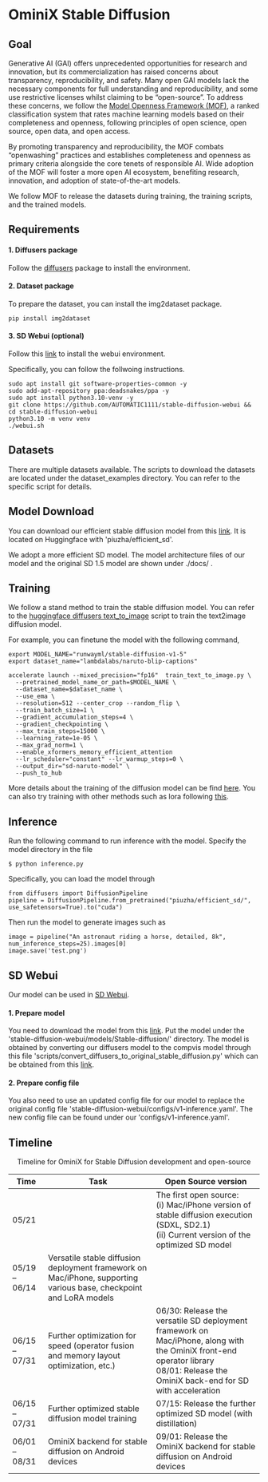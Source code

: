 # OminiX Stable Diffusion



## Goal

Generative AI (GAI) offers unprecedented opportunities for research and innovation, but its commercialization has raised concerns about transparency, reproducibility, and safety. Many open GAI models lack the necessary components for full understanding and reproducibility, and some use restrictive licenses whilst claiming to be “open-source”. To address these concerns, we follow the [Model Openness Framework (MOF)](https://arxiv.org/pdf/2403.13784), a ranked classification system that rates machine learning models based on their completeness and openness, following principles of open science, open source, open data, and open access. 

By promoting transparency and reproducibility, the MOF combats “openwashing” practices and establishes completeness and openness as primary criteria alongside the core tenets of responsible AI. Wide adoption of the MOF will foster a more open AI ecosystem, benefiting research, innovation, and adoption of state-of-the-art models. 

We follow MOF to release the datasets during training, the training scripts, and the trained models. 



## Requirements

#### 1. Diffusers package
Follow the [diffusers](https://huggingface.co/docs/diffusers/en/installation) package to install the environment.

#### 2. Dataset package

To prepare the dataset, you can install the img2dataset package.
```
pip install img2dataset
```

#### 3. SD Webui (optional)

Follow this [link](https://github.com/AUTOMATIC1111/stable-diffusion-webui/tree/master) to install the webui environment. 

Specifically, you can follow the follwoing instructions.
```
sudo apt install git software-properties-common -y
sudo add-apt-repository ppa:deadsnakes/ppa -y
sudo apt install python3.10-venv -y
git clone https://github.com/AUTOMATIC1111/stable-diffusion-webui && cd stable-diffusion-webui
python3.10 -m venv venv
./webui.sh
```


## Datasets

There are multiple datasets available. The scripts to download the datasets are located under the dataset_examples directory. You can refer to the specific script for details. 



## Model Download

You can download our efficient stable diffusion model from this [link](https://huggingface.co/piuzha/efficient_sd). It is located on Huggingface with 'piuzha/efficient_sd'.

We adopt a more efficient SD model. The  model architecture files of our model and the original SD 1.5 model are shown under ./docs/ .

## Training

We follow  a stand  method to train the stable diffusion model. You can refer to the [huggingface diffusers text_to_image](https://github.com/huggingface/diffusers/blob/main/examples/text_to_image/train_text_to_image.py) script to train the text2image diffusion model. 

For example, you can finetune the model with the following command,
```
export MODEL_NAME="runwayml/stable-diffusion-v1-5"
export dataset_name="lambdalabs/naruto-blip-captions"

accelerate launch --mixed_precision="fp16"  train_text_to_image.py \
  --pretrained_model_name_or_path=$MODEL_NAME \
  --dataset_name=$dataset_name \
  --use_ema \
  --resolution=512 --center_crop --random_flip \
  --train_batch_size=1 \
  --gradient_accumulation_steps=4 \
  --gradient_checkpointing \
  --max_train_steps=15000 \
  --learning_rate=1e-05 \
  --max_grad_norm=1 \
  --enable_xformers_memory_efficient_attention
  --lr_scheduler="constant" --lr_warmup_steps=0 \
  --output_dir="sd-naruto-model" \
  --push_to_hub
```

More details about the training of the diffusion model can be find [here](https://huggingface.co/docs/diffusers/en/training/text2image).   You can also try training with other methods such as lora following [this](https://github.com/huggingface/diffusers/blob/main/examples/text_to_image/train_text_to_image_lora.py).


## Inference

Run the following command to run inference with the model. Specify the model directory in the file
```
$ python inference.py
```

Specifically, you can load the model through 
```
from diffusers import DiffusionPipeline
pipeline = DiffusionPipeline.from_pretrained("piuzha/efficient_sd/", use_safetensors=True).to("cuda")
```
Then run the model to generate images such as
```
image = pipeline("An astronaut riding a horse, detailed, 8k", num_inference_steps=25).images[0]
image.save('test.png')
```


## SD Webui

Our model can be used in [SD Webui](https://github.com/AUTOMATIC1111/stable-diffusion-webui). 

#### 1. Prepare model

You need to download the model from this [link](https://huggingface.co/piuzha/efficient_sd). Put the model under the 'stable-diffusion-webui/models/Stable-diffusion/' directory.  The model is obtained by converting our diffusers model to the compvis model through this file 'scripts/convert_diffusers_to_original_stable_diffusion.py' which can be obtained from this [link](scripts/convert_diffusers_to_original_stable_diffusion.py). 

#### 2. Prepare config file

You also need to use an  updated config file for our model to replace the original config file 'stable-diffusion-webui/configs/v1-inference.yaml'.  The new config file can be found under our 'configs/v1-inference.yaml'. 



## Timeline

<p style="text-align: center;">Timeline for OminiX for Stable Diffusion development and open-source</p>

| Time          	| Task                                                                                                               	| Open Source version                                                                                                                                                                	|
|---------------	|--------------------------------------------------------------------------------------------------------------------	|------------------------------------------------------------------------------------------------------------------------------------------------------------------------------------	|
| 05/21         	|                                                                                                                    	| The first open source: <br>  (i) Mac/iPhone version of stable diffusion execution (SDXL, SD2.1)  <br> (ii) Current version of the optimized SD model                                        	|
| 05/19 – 06/14 	| Versatile stable diffusion deployment framework on Mac/iPhone, supporting various base, checkpoint and LoRA models 	|                                                                                                                                                                                    	|
| 06/15 – 07/31 	| Further optimization for speed (operator fusion and memory layout optimization, etc.)                              	| 06/30: Release the versatile SD deployment framework on Mac/iPhone, along with the OminiX front-end operator library <br>  08/01: Release the OminiX back-end for SD with acceleration 	|
| 06/15 – 07/31 	| Further optimized stable diffusion model training                                                                  	| 07/15: Release the further optimized SD model (with distillation)                                                                                                                  	|
| 06/01 – 08/31 	| OminiX backend for stable diffusion on Android devices                                                             	| 09/01: Release the OminiX backend for stable diffusion on Android devices                                                                                                          	|

